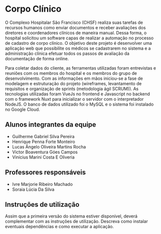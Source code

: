 # Corpo Clínico

O Complexo Hospitalar São Francisco (CHSF) realiza suas tarefas de recursos humanos como enviar documentos e receber avaliações dos diretores e coordenadores clínicos de maneira manual. Dessa forma, o hospital solicitou um software capas de realizar a automação no processo de cadastro de corpo clínico. O objetivo deste projeto é desenvolver uma aplicação web que possibilite os médicos se cadastrarem no sistema e a administração clínica efetuar todos os passos de avaliação da documentação de forma online. 

Para coletar dados do cliente, as ferramentas utilizadas foram entrevistas e reuniões com os membros do hospital e os membros do grupo de desenvolvimento. Com as informações em mãos iniciou-se a fase de modelagem e estruturação do projeto (wireframes, levantamento de requisitos e organização de sprints (metodologia ágil SCRUM)). As tecnologias utilizadas foram VueJs no frontend e Javascript no backend com o framework Nuxt para inicializar o servidor com o interpretador NodeJS. O banco de dados utilizado foi o MySQL e o sistema foi instalado no Google Cloud.

## Alunos integrantes da equipe

* Guilherme Gabriel Silva Pereira
* Henrique Penna Forte Monteiro
* Lucas Ângelo Oliveira Martins Rocha
* Victor Boaventura Góes Campos
* Vinícius Marini Costa E Oliveria

## Professores responsáveis

* Ivre Marjorie Ribeiro Machado 
* Soraia Lúcia Da Silva

## Instruções de utilização

Assim que a primeira versão do sistema estiver disponível, deverá complementar com as instruções de utilização. Descreva como instalar eventuais dependências e como executar a aplicação.
